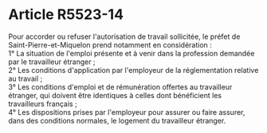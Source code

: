# Article R5523-14

  
Pour accorder ou refuser l'autorisation de travail sollicitée, le préfet de Saint-Pierre-et-Miquelon prend notamment en considération :   
1° La situation de l'emploi présente et à venir dans la profession demandée par le travailleur étranger ;   
2° Les conditions d'application par l'employeur de la réglementation relative au travail ;   
3° Les conditions d'emploi et de rémunération offertes au travailleur étranger, qui doivent être identiques à celles dont bénéficient les travailleurs français ;   
4° Les dispositions prises par l'employeur pour assurer ou faire assurer, dans des conditions normales, le logement du travailleur étranger.